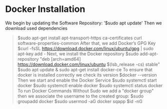 # Docker Installation
We begin by updating the Software Repository:
'$sudo apt update'
Then we download used dependencies
> $sudo apt-get install apt-transport-https ca-certificates curl software-properties-common
After that, we add Docker’s GPG Key
> $curl -fsSL https://download.docker.com/linux/ubuntu/gpg | sudo apt-key add -
Next, we install the Docker repository
> $sudo add-apt-repository "deb [arch=amd64] https://download.docker.com/linux/ubuntu $(lsb_release -cs)  stable"
> $sudo apt update & sudo apt-get install docker-ce
To ensure that docker is installed correctly we check its version
> $docker --version
Then we start and enable the Docker Service
> $sudo systemctl start docker
> $sudo systemctl enable docker
> $sudo systemctl status docker
To run Docker Commands Without Sudo we add a "docker group" then we associate the username to the created group:
> $sudo groupadd docker
> $sudo usermod -aG docker sqapp
> $id -nG
